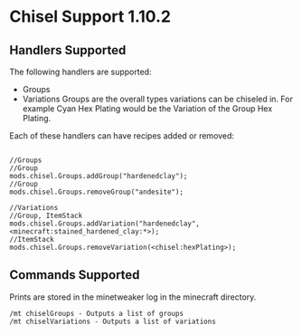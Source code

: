 # Chisel Support 1.10.2
## Handlers Supported
The following handlers are supported:

* Groups
* Variations
Groups are the overall types variations can be chiseled in. For example Cyan Hex Plating would be the Variation of the Group Hex Plating.

Each of these handlers can have recipes added or removed:

```zenscript

//Groups
//Group
mods.chisel.Groups.addGroup("hardenedclay"); 
//Group
mods.chisel.Groups.removeGroup("andesite"); 

//Variations
//Group, ItemStack
mods.chisel.Groups.addVariation("hardenedclay", <minecraft:stained_hardened_clay:*>);
//ItemStack
mods.chisel.Groups.removeVariation(<chisel:hexPlating>);
```

## Commands Supported
Prints are stored in the minetweaker log in the minecraft directory.

```
/mt chiselGroups - Outputs a list of groups
/mt chiselVariations - Outputs a list of variations
```